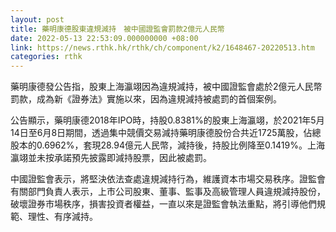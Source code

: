 ```yaml
---
layout: post
title: 藥明康德股東違規減持　被中國證監會罰款2億元人民幣
date: 2022-05-13 22:53:09.000000000 +08:00
link: https://news.rthk.hk/rthk/ch/component/k2/1648467-20220513.htm
categories: rthk
---
```


藥明康德發公告指，股東上海瀛翊因為違規減持，被中國證監會處於2億元人民幣罰款，成為新《證券法》實施以來，因為違規減持被處罰的首個案例。

公告顯示，藥明康德2018年IPO時，持股0.8381%的股東上海瀛翊，於2021年5月14日至6月8日期間，透過集中競價交易減持藥明康德股份合共近1725萬股，佔總股本的0.6962%，套現28.94億元人民幣，減持後，持股比例降至0.1419%。上海瀛翊並未按承諾預先披露即減持股票，因此被處罰。

中國證監會表示，將堅決依法查處違規減持行為，維護資本市場交易秩序。證監會有關部門負責人表示，上市公司股東、董事、監事及高級管理人員違規減持股份，破壞證券市場秩序，損害投資者權益，一直以來是證監會執法重點，將引導他們規範、理性、有序減持。
